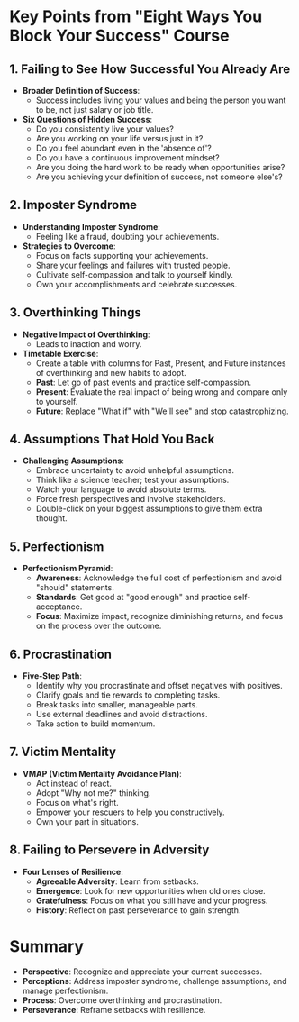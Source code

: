 # Key Points from "Eight Ways You Block Your Success" Course

## 1. Failing to See How Successful You Already Are
- **Broader Definition of Success**:
  - Success includes living your values and being the person you want to be, not just salary or job title.
- **Six Questions of Hidden Success**:
  - Do you consistently live your values?
  - Are you working on your life versus just in it?
  - Do you feel abundant even in the 'absence of'?
  - Do you have a continuous improvement mindset?
  - Are you doing the hard work to be ready when opportunities arise?
  - Are you achieving your definition of success, not someone else's?

## 2. Imposter Syndrome
- **Understanding Imposter Syndrome**:
  - Feeling like a fraud, doubting your achievements.
- **Strategies to Overcome**:
  - Focus on facts supporting your achievements.
  - Share your feelings and failures with trusted people.
  - Cultivate self-compassion and talk to yourself kindly.
  - Own your accomplishments and celebrate successes.

## 3. Overthinking Things
- **Negative Impact of Overthinking**:
  - Leads to inaction and worry.
- **Timetable Exercise**:
  - Create a table with columns for Past, Present, and Future instances of overthinking and new habits to adopt.
  - **Past**: Let go of past events and practice self-compassion.
  - **Present**: Evaluate the real impact of being wrong and compare only to yourself.
  - **Future**: Replace "What if" with "We'll see" and stop catastrophizing.

## 4. Assumptions That Hold You Back
- **Challenging Assumptions**:
  - Embrace uncertainty to avoid unhelpful assumptions.
  - Think like a science teacher; test your assumptions.
  - Watch your language to avoid absolute terms.
  - Force fresh perspectives and involve stakeholders.
  - Double-click on your biggest assumptions to give them extra thought.

## 5. Perfectionism
- **Perfectionism Pyramid**:
  - **Awareness**: Acknowledge the full cost of perfectionism and avoid "should" statements.
  - **Standards**: Get good at "good enough" and practice self-acceptance.
  - **Focus**: Maximize impact, recognize diminishing returns, and focus on the process over the outcome.

## 6. Procrastination
- **Five-Step Path**:
  - Identify why you procrastinate and offset negatives with positives.
  - Clarify goals and tie rewards to completing tasks.
  - Break tasks into smaller, manageable parts.
  - Use external deadlines and avoid distractions.
  - Take action to build momentum.

## 7. Victim Mentality
- **VMAP (Victim Mentality Avoidance Plan)**:
  - Act instead of react.
  - Adopt "Why not me?" thinking.
  - Focus on what's right.
  - Empower your rescuers to help you constructively.
  - Own your part in situations.

## 8. Failing to Persevere in Adversity
- **Four Lenses of Resilience**:
  - **Agreeable Adversity**: Learn from setbacks.
  - **Emergence**: Look for new opportunities when old ones close.
  - **Gratefulness**: Focus on what you still have and your progress.
  - **History**: Reflect on past perseverance to gain strength.

# Summary
- **Perspective**: Recognize and appreciate your current successes.
- **Perceptions**: Address imposter syndrome, challenge assumptions, and manage perfectionism.
- **Process**: Overcome overthinking and procrastination.
- **Perseverance**: Reframe setbacks with resilience.


